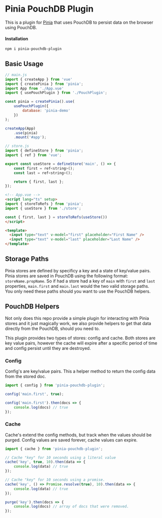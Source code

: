 # Pinia PouchDB Plugin

This is a plugin for [Pinia](https://pinia.vuejs.org) that uses PouchDB to persist data on the browser using PouchDB.

#### Installation

    npm i pinia-pouchdb-plugin

## Basic Usage

```js
// main.js
import { createApp } from 'vue'
import { createPinia } from 'pinia';
import App from './App.vue'
import { usePouchPlugin } from './PouchPlugin';

const pinia = createPinia().use(
    usePouchPlugin({
        database: 'pinia-demo'
    })
);

createApp(App)
    .use(pinia)
    .mount('#app');
```

```js
// store.js
import { defineStore } from 'pinia';
import { ref } from 'vue';

export const useStore = defineStore('main', () => {
    const first = ref<string>();
    const last = ref<string>();

    return { first, last };
});
```

```html
<!-- App.vue -->
<script lang="ts" setup>
import { storeToRefs } from 'pinia';
import { useStore } from './store';

const { first, last } = storeToRefs(useStore())
</script>

<template>
  <input type="text" v-model="first" placeholder="First Name" />
  <input type="text" v-model="last" placeholder="Last Name" />
</template>
```

## Storage Paths

Pinia stores are defined by specificy a key and a state of key/value pairs. Pinia stores are saved in PouchDB using the following format: `storeName.propName`. So if had a store had a key of `main` with `first` and `last` properties, `main.first` and `main.last` would the two valid storage paths. You only need these paths should you want to use the PouchDB helpers.

## PouchDB Helpers

Not only does this repo provide a simple plugin for interacting with Pinia stores and it just magically work, we also provide helpers to get that data directly from the PouchDB, should you need to.

This plugin provides two types of stores: config and cache. Both stores are key value pairs, however the cache will expire after a specific period of time and config persist until they are destroyed.

### Config

Config's are key/value pairs. This a helper method to return the config data from the stored doc.

```js
import { config } from 'pinia-pouchdb-plugin';

config('main.first', true);

config('main.first').then(docs => {
    console.log(docs) // true
});
```

### Cache

Cache's extend the config methods, but track when the values should be purged.
Config values are saved forever, cache values can expire.

```js
import { cache } from 'pinia-pouchdb-plugin';

// Cache "key" for 10 seconds using a literal value
cache('key', true, 10).then(data => {
    console.log(data) // true
});

// Cache "key" for 10 seconds using a promise.
cache('key', () => Promise.resolve(true), 10).then(data => {
    console.log(data) // true
});

purge('key').then(docs => {
    console.log(docs) // array of docs that were removed.
});
```